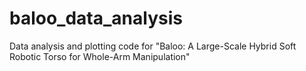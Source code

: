 # baloo_data_analysis
Data analysis and plotting code for "Baloo: A Large-Scale Hybrid Soft Robotic Torso for Whole-Arm Manipulation"
